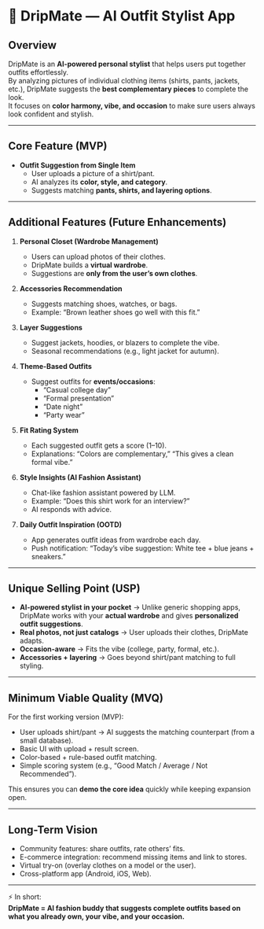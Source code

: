 # 👔 DripMate — AI Outfit Stylist App

## **Overview**

DripMate is an **AI-powered personal stylist** that helps users put together outfits effortlessly.  
By analyzing pictures of individual clothing items (shirts, pants, jackets, etc.), DripMate suggests the **best complementary pieces** to complete the look.  
It focuses on **color harmony, vibe, and occasion** to make sure users always look confident and stylish.

---

## **Core Feature (MVP)**

- **Outfit Suggestion from Single Item**
    - User uploads a picture of a shirt/pant.
    - AI analyzes its **color, style, and category**.
    - Suggests matching **pants, shirts, and layering options**.
---
## **Additional Features (Future Enhancements)**

1. **Personal Closet (Wardrobe Management)**
    - Users can upload photos of their clothes.
    - DripMate builds a **virtual wardrobe**.
    - Suggestions are **only from the user’s own clothes**.
    
2. **Accessories Recommendation**
    - Suggests matching shoes, watches, or bags.
    - Example: “Brown leather shoes go well with this fit.”
    
3. **Layer Suggestions**
    - Suggest jackets, hoodies, or blazers to complete the vibe.
    - Seasonal recommendations (e.g., light jacket for autumn).
    
4. **Theme-Based Outfits**
    - Suggest outfits for **events/occasions**:
        - “Casual college day”
        - “Formal presentation”
        - “Date night”
        - “Party wear”
    
5. **Fit Rating System**
    - Each suggested outfit gets a score (1–10).
    - Explanations: “Colors are complementary,” “This gives a clean formal vibe.”
    
6. **Style Insights (AI Fashion Assistant)**
    - Chat-like fashion assistant powered by LLM.
    - Example: “Does this shirt work for an interview?”
    - AI responds with advice.
    
7. **Daily Outfit Inspiration (OOTD)**
    - App generates outfit ideas from wardrobe each day.
    - Push notification: “Today’s vibe suggestion: White tee + blue jeans + sneakers.”

---
## **Unique Selling Point (USP)**

- **AI-powered stylist in your pocket** → Unlike generic shopping apps, DripMate works with your **actual wardrobe** and gives **personalized outfit suggestions**.
- **Real photos, not just catalogs** → User uploads their clothes, DripMate adapts.
- **Occasion-aware** → Fits the vibe (college, party, formal, etc.).
- **Accessories + layering** → Goes beyond shirt/pant matching to full styling.

---

## **Minimum Viable Quality (MVQ)**

For the first working version (MVP):
- User uploads shirt/pant → AI suggests the matching counterpart (from a small database).
- Basic UI with upload + result screen.
- Color-based + rule-based outfit matching.
- Simple scoring system (e.g., “Good Match / Average / Not Recommended”).

This ensures you can **demo the core idea** quickly while keeping expansion open.

---

## **Long-Term Vision**

- Community features: share outfits, rate others’ fits.
- E-commerce integration: recommend missing items and link to stores.
- Virtual try-on (overlay clothes on a model or the user).
- Cross-platform app (Android, iOS, Web).

---

⚡ In short:  
**DripMate = AI fashion buddy that suggests complete outfits based on what you already own, your vibe, and your occasion.**
